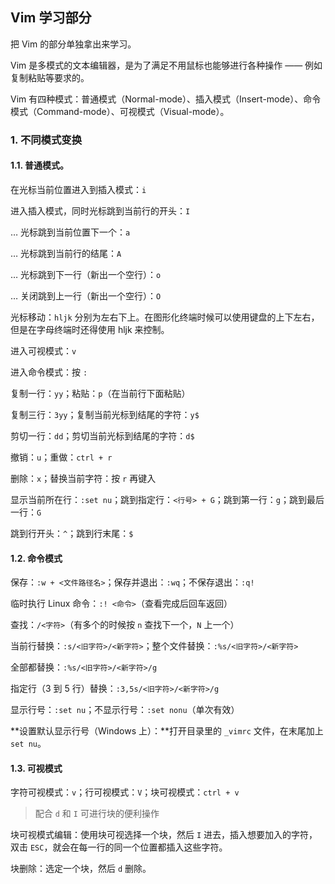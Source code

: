 ## Vim 学习部分

把 Vim 的部分单独拿出来学习。

Vim 是多模式的文本编辑器，是为了满足不用鼠标也能够进行各种操作 —— 例如复制粘贴等要求的。

Vim 有四种模式：普通模式（Normal-mode）、插入模式（Insert-mode）、命令模式（Command-mode）、可视模式（Visual-mode）。

### 1. 不同模式变换

#### 1.1. 普通模式。

在光标当前位置进入到插入模式：`i`

进入插入模式，同时光标跳到当前行的开头：`I`

… 光标跳到当前位置下一个：`a`

… 光标跳到当前行的结尾：`A`

… 光标跳到下一行（新出一个空行）：`o`

… 关闭跳到上一行（新出一个空行）：`O`

光标移动：`hljk` 分别为左右下上。在图形化终端时候可以使用键盘的上下左右，但是在字母终端时还得使用 hljk 来控制。

进入可视模式：`v`

进入命令模式：按 `:`

复制一行：`yy`；粘贴：`p`（在当前行下面粘贴）

复制三行：`3yy`；复制当前光标到结尾的字符：`y$`

剪切一行：`dd`；剪切当前光标到结尾的字符：`d$`

撤销：`u`；重做：`ctrl + r`

删除：`x`；替换当前字符：按 `r` 再键入

显示当前所在行：`:set nu`；跳到指定行：`<行号> + G`；跳到第一行：`g`；跳到最后一行：`G`

跳到行开头：`^`；跳到行末尾：`$`

#### 1.2. 命令模式

保存：`:w + <文件路径名>`；保存并退出：`:wq`；不保存退出：`:q!`

临时执行 Linux 命令：`:! <命令>`（查看完成后回车返回）

查找：`/<字符>`（有多个的时候按 `n` 查找下一个，`N` 上一个）

当前行替换：`:s/<旧字符>/<新字符>`；整个文件替换：`:%s/<旧字符>/<新字符>`

全部都替换：`:%s/<旧字符>/<新字符>/g`

指定行（3 到 5 行）替换：`:3,5s/<旧字符>/<新字符>/g`

显示行号：`:set nu`；不显示行号：`:set nonu`（单次有效）

**设置默认显示行号（Windows 上）：**打开目录里的 `_vimrc` 文件，在末尾加上 `set nu`。

#### 1.3. 可视模式

字符可视模式：`v`；行可视模式：`V`；块可视模式：`ctrl + v`

> 配合 `d` 和 `I` 可进行块的便利操作

块可视模式编辑：使用块可视选择一个块，然后 `I` 进去，插入想要加入的字符，双击 `ESC`，就会在每一行的同一个位置都插入这些字符。

块删除：选定一个块，然后 `d` 删除。